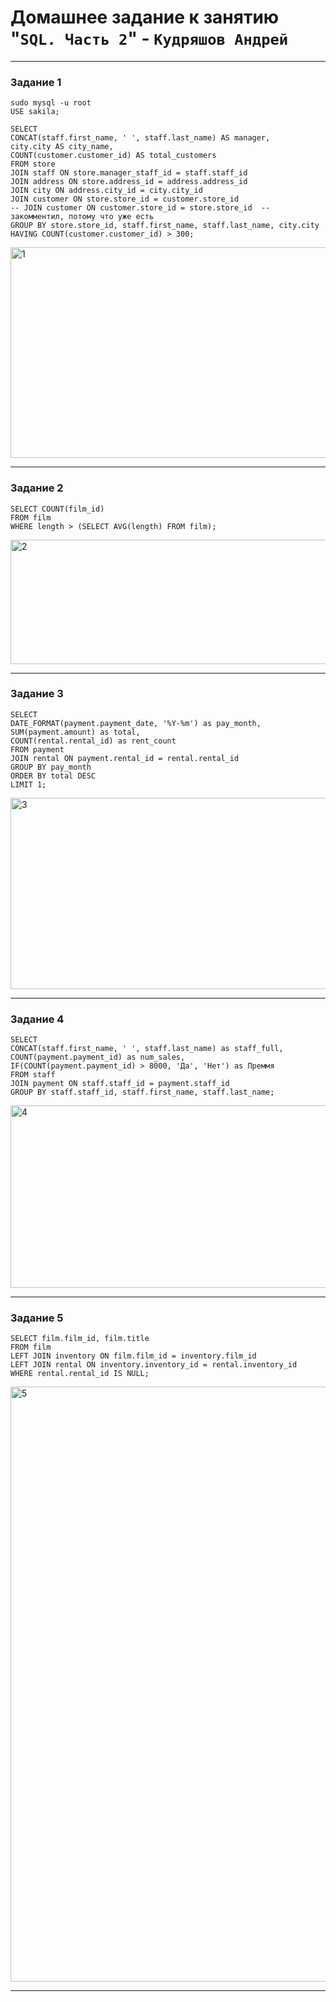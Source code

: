 # Домашнее задание к занятию "`SQL. Часть 2`" - `Кудряшов Андрей`



---

### Задание 1

```
sudo mysql -u root
USE sakila;
```

```
SELECT 
CONCAT(staff.first_name, ' ', staff.last_name) AS manager,
city.city AS city_name,
COUNT(customer.customer_id) AS total_customers
FROM store
JOIN staff ON store.manager_staff_id = staff.staff_id
JOIN address ON store.address_id = address.address_id
JOIN city ON address.city_id = city.city_id
JOIN customer ON store.store_id = customer.store_id
-- JOIN customer ON customer.store_id = store.store_id  -- закомментил, потому что уже есть
GROUP BY store.store_id, staff.first_name, staff.last_name, city.city
HAVING COUNT(customer.customer_id) > 300;
```

<img width="643" height="337" alt="1" src="https://github.com/user-attachments/assets/cd5722d5-4c21-4a63-a988-ec4d569ac648" />


---

### Задание 2

```
SELECT COUNT(film_id) 
FROM film 
WHERE length > (SELECT AVG(length) FROM film);
```

<img width="558" height="199" alt="2" src="https://github.com/user-attachments/assets/7063daea-0431-44fa-abcb-8c31acd248c5" />

---

### Задание 3

```
SELECT 
DATE_FORMAT(payment.payment_date, '%Y-%m') as pay_month,
SUM(payment.amount) as total,
COUNT(rental.rental_id) as rent_count
FROM payment
JOIN rental ON payment.rental_id = rental.rental_id
GROUP BY pay_month
ORDER BY total DESC
LIMIT 1;
```

<img width="531" height="306" alt="3" src="https://github.com/user-attachments/assets/281de18c-a2ec-40c9-a830-dd6cd05111c7" />


---


### Задание 4

```
SELECT 
CONCAT(staff.first_name, ' ', staff.last_name) as staff_full,
COUNT(payment.payment_id) as num_sales,
IF(COUNT(payment.payment_id) > 8000, 'Да', 'Нет') as Преммя
FROM staff
JOIN payment ON staff.staff_id = payment.staff_id
GROUP BY staff.staff_id, staff.first_name, staff.last_name;
```

<img width="604" height="292" alt="4" src="https://github.com/user-attachments/assets/3215cc58-498e-46f4-93b4-5d68810e3a4e" />


---


### Задание 5

```
SELECT film.film_id, film.title
FROM film
LEFT JOIN inventory ON film.film_id = inventory.film_id
LEFT JOIN rental ON inventory.inventory_id = rental.inventory_id
WHERE rental.rental_id IS NULL;
```

<img width="717" height="952" alt="5" src="https://github.com/user-attachments/assets/85b798a9-ad35-42cb-aca4-3a291f85a182" />

---
